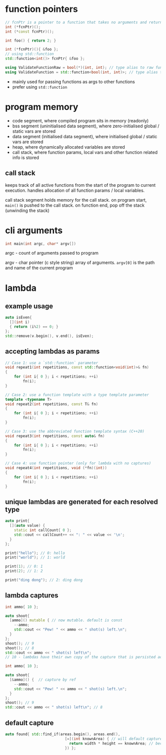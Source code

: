 # function pointers

```cpp
// fcnPtr is a pointer to a function that takes no arguments and returns an integer
int (*fcnPtr)();
int (*const fcnPtr)();

int foo() { return 2; }

int (*fcnPtr)(){ &foo };
// using std::function
std::function<int()> fcnPtr{ &foo };

using ValidateFunctionRaw = bool(*)(int, int); // type alias to raw function pointer
using ValidateFunction = std::function<bool(int, int)>; // type alias to std::function
```

- mainly used for passing functions as args to other functions
- prefer using `std::function`

# program memory

- code segment, where compiled program sits in memory (readonly)
- bss segment (uninitialised data segment), where zero-initialised global / static vars are stored
- data segment (initialised data segment), where initialised global / static vars are stored
- heap, where dynamically allocated variables are stored
- call stack, where function params, local vars and other function related info is stored

## call stack

keeps track of all active functions from the start of the program to current execution. handles allocation of all function params / local variables.

call stack segment holds memory for the call stack. on program start, `main()` is pushed to the call stack. on function end, pop off the stack (unwinding the stack)

# cli arguments

```cpp
int main(int argc, char* argv[])
```

argc - count of arguments passed to program

argv - char pointer (c style string) array of arguments. `argv[0]` is the path and name of the current program

# lambda

## example usage

```cpp
auto isEven{
  [](int i)
  { return (i%2) == 0; }
};
std::remove(v.begin(), v.end(), isEven);
```

## accepting lambdas as params

```cpp
// Case 1: use a `std::function` parameter
void repeat1(int repetitions, const std::function<void(int)>& fn)
{
    for (int i{ 0 }; i < repetitions; ++i)
        fn(i);
}

// Case 2: use a function template with a type template parameter
template <typename T>
void repeat2(int repetitions, const T& fn)
{
    for (int i{ 0 }; i < repetitions; ++i)
        fn(i);
}

// Case 3: use the abbreviated function template syntax (C++20)
void repeat3(int repetitions, const auto& fn)
{
    for (int i{ 0 }; i < repetitions; ++i)
        fn(i);
}

// Case 4: use function pointer (only for lambda with no captures)
void repeat4(int repetitions, void (*fn)(int))
{
    for (int i{ 0 }; i < repetitions; ++i)
        fn(i);
}
```

## unique lambdas are generated for each resolved type

```cpp
auto print{
  [](auto value) {
    static int callCount{ 0 };
    std::cout << callCount++ << ": " << value << '\n';
  }
};

print("hello"); // 0: hello
print("world"); // 1: world

print(1); // 0: 1
print(2); // 1: 2

print("ding dong"); // 2: ding dong
```

## lambda captures

```cpp
int ammo{ 10 };

auto shoot{
  [ammo]() mutable { // now mutable. default is const
    --ammo;
    std::cout << "Pew! " << ammo << " shot(s) left.\n";
  }
};
shoot(); // 9
shoot(); // 8
std::cout << ammo << " shot(s) left\n";
// 10 - lambdas have their own copy of the capture that is persisted across calls
```

```cpp
int ammo{ 10 };

auto shoot{
  [&ammo]() {  // capture by ref
    --ammo;
    std::cout << "Pew! " << ammo << " shot(s) left.\n";
  }
};
shoot(); // 9
std::cout << ammo << " shot(s) left\n"; // 8
```

## default capture

```cpp
auto found{ std::find_if(areas.begin(), areas.end(),
                           [=](int knownArea) { // will default capture width and height by value. use [&] for capture by ref
                             return width * height == knownArea; // because they're mentioned here
                           }) };
```
